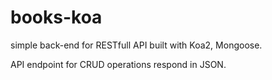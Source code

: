 # books-koa
simple back-end for RESTfull API built with Koa2, Mongoose.

API endpoint for CRUD operations respond in JSON. 

